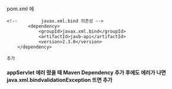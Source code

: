 pom.xml 에 
```
<!--   		 javax.xml.bind 의존성 -->
		<dependency>
			<groupId>javax.xml.bind</groupId>
			<artifactId>jaxb-api</artifactId>
			<version>2.3.0</version>
 	</dependency>
```
    추가
#### appServlet 에러 떴을 때 Maven Dependency 추가 후에도 에러가 나면 java.xml.bindvalidationException 뜨면 추가
